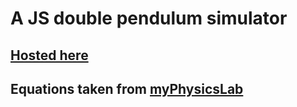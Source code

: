 # A JS double pendulum simulator 
## [Hosted here](https://hsing.org/double-pendulum/)
## Equations taken from [myPhysicsLab](https://www.myphysicslab.com/pendulum/double-pendulum-en.html)